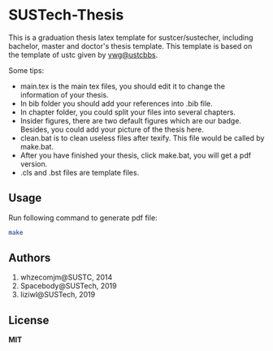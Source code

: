 # SUSTech-Thesis

This is a graduation thesis latex template for sustcer/sustecher, including bachelor, master and doctor's thesis template. This template is based on the template of ustc given by [ywg@ustcbbs](https://code.google.com/p/ustcthesis/).

Some tips:

* main.tex is the main tex files, you should edit it to change the information of your thesis.
* In bib folder you should add your references into .bib file.
* In chapter folder, you could split your files into several chapters.
* Insider figures, there are two default figures which are our badge. Besides, you could add your picture of the thesis here.
* clean.bat is to clean useless files after texify. This file would be called by make.bat.
* After you have finished your thesis, click make.bat, you will get a pdf version.
* .cls and .bst files are template files.

## Usage

Run following command to generate pdf file:

```bash
make
```



## Authors

1. whzecomjm@SUSTC, 2014
2. Spacebody@SUSTech, 2019
3. liziwl@SUSTech, 2019
## License

**MIT**